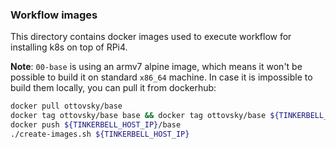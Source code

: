 ### Workflow images
This directory contains docker images used to execute workflow for installing k8s on top of RPi4.

**Note**: `00-base` is using an armv7 alpine image, which means it won't be possible to build it on standard `x86_64` machine. 
In case it is impossible to build them locally, you can pull it from dockerhub:

```bash
docker pull ottovsky/base
docker tag ottovsky/base base && docker tag ottovsky/base ${TINKERBELL_HOST_IP}/base
docker push ${TINKERBELL_HOST_IP}/base
./create-images.sh ${TINKERBELL_HOST_IP}
```